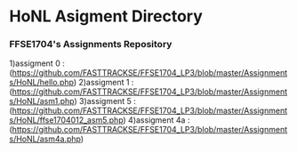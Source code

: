 # HoNL Asigment Directory
### FFSE1704's Assignments Repository
1)assigment 0 :(https://github.com/FASTTRACKSE/FFSE1704_LP3/blob/master/Assignments/HoNL/hello.php)
2)assigment 1 :(https://github.com/FASTTRACKSE/FFSE1704_LP3/blob/master/Assignments/HoNL/asm1.php)
3)assigment 5 :(https://github.com/FASTTRACKSE/FFSE1704_LP3/blob/master/Assignments/HoNL/ffse1704012_asm5.php)
4)assigment 4a :(https://github.com/FASTTRACKSE/FFSE1704_LP3/blob/master/Assignments/HoNL/asm4a.php)
